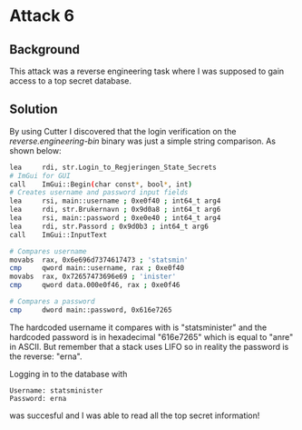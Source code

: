 # Attack 6

## Background

This attack was a reverse engineering task where I was supposed to gain access to a top secret database.


## Solution

By using Cutter I discovered that the login verification on the *reverse.engineering-bin* binary was just a simple string comparison. As shown below:

```bash
lea     rdi, str.Login_to_Regjeringen_State_Secrets
# ImGui for GUI
call    ImGui::Begin(char const*, bool*, int)
# Creates username and password input fields
lea     rsi, main::username ; 0xe0f40 ; int64_t arg4
lea     rdi, str.Brukernavn ; 0x9d0a8 ; int64_t arg6
lea     rsi, main::password ; 0xe0e40 ; int64_t arg4
lea     rdi, str.Passord ; 0x9d0b3 ; int64_t arg6
call    ImGui::InputText

# Compares username
movabs  rax, 0x6e696d7374617473 ; 'statsmin'
cmp     qword main::username, rax ; 0xe0f40
movabs  rax, 0x72657473696e69 ; 'inister'
cmp     qword data.000e0f46, rax ; 0xe0f46

# Compares a password
cmp     dword main::password, 0x616e7265
```

The hardcoded username it compares with is "statsminister" and the hardcoded password is in hexadecimal "616e7265" which is equal to "anre" in ASCII. But remember that a stack uses LIFO so in reality the password is the reverse: "erna".

Logging in to the database with
```
Username: statsminister
Password: erna
```

was succesful and I was able to read all the top secret information!